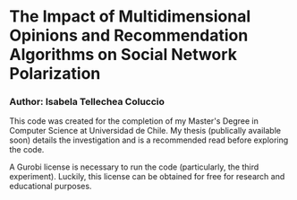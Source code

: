 # The Impact of Multidimensional Opinions and Recommendation Algorithms on Social Network Polarization

### Author: Isabela Tellechea Coluccio

This code was created for the completion of my Master's Degree in Computer Science at Universidad de Chile. My thesis (publically available soon) details the investigation and is a recommended read before exploring the code.

A Gurobi license is necessary to run the code (particularly, the third experiment). Luckily, this license can be obtained for free for research and educational purposes.
